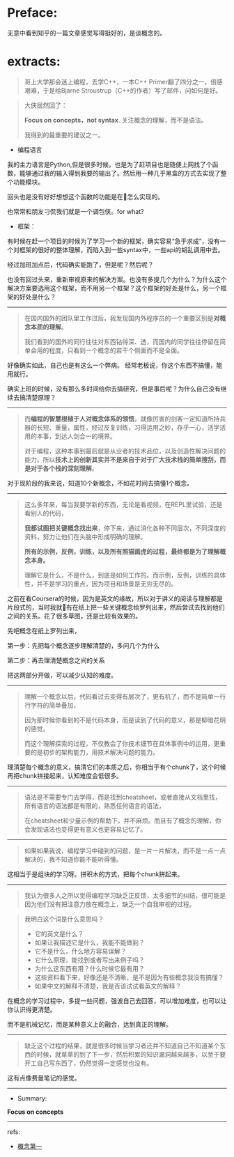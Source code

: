 
# Preface:

无意中看到知乎的一篇文章感觉写得挺好的，是谈概念的。


# extracts:


> 哥上大学那会迷上编程，去学C++，一本C++ Primer翻了四分之一，倍感艰难，于是给Bjarne Stroustrup（C++的作者）写了邮件，问如何是好。

> 大侠居然回了：
> 
> **Focus on concepts，not syntax**.
> 关注概念的理解，而不是语法。
> 
> 我得到的最重要的建议之一。

- 编程语言

我的主力语言是Python,但是很多时候，也是为了赶项目也是随便上网找了个函数，能够通过我的输入得到我要的输出了。然后用一种几乎黑盒的方式去实现了整个功能模块。

回头也是没有好好想想这个函数的功能是在怎么实现的。

也常常和朋友刁侃我们就是一个调包侠。for what?

- 框架：

有时候在赶一个项目的时候为了学习一个新的框架，确实容易“急于求成”，没有一个对框架的很好的整体理解，而陷入到一些syntax中，一些api的胡乱调用中去。

经过加班加点后，代码确实能跑了，但是呢？然后呢？

也没有回过头来，重新审视原来的解决方案。也没有多提几个为什么？为什么这个解决方案要选用这个框架，而不用另一个框架？这个框架的好处是什么，另一个框架的好处是什么？

---

> 在国内国外的团队里工作过后，我发现国内外程序员的一个重要区别是**对概念本质的理解**。
> 
> 我们看到的国外的同行往往对东西钻得深、透，而国内的同学往往停留在简单会用的程度，只看到一个概念的若干个侧面而不是全面。

好像确实如此，自己也是有这么一个弊病。
经常老板说，你这个东西不搞懂，能用就行。


确实上班的时候，没有那么多时间给你去搞研究，但是事后呢？为什么自己没有继续去搞清楚原理？


---

> 而**编程的智慧根植于人对概念体系的领悟**，就像厉害的剑客一定知道所持兵器的长短、重量，属性，经过反复训练，习得运用之妙，存乎一心，活学活用的本事，到达人剑合一的境界。
> 
> 对于编程，这种本事到最后就是从业者的技术品位，以及创造性解决问题的能力。所以**技术上的创新其实并不是来自于对于广大技术栈的简单搜刮，而是对于各个栈的深刻理解**。

对于现阶段的我来说，知道10个新概念，不如花时间去搞懂1个概念。

---

> 这么多年来，每当我要学新的东西，无论是看视频，在REPL里试验，还是看别人的代码，
> 
> **我都试图把关键概念找出来**，停下来，通过消化各种不同层次，不同深度的资料，努力让他们在头脑中形成明确的理解。
> 
> **所有的示例，反例，训练，以及所有照猫画虎的过程，最终都是为了理解概念本身。**
> 
> 理解它是什么，不是什么，到底是如何工作的。而示例，反例，训练的具体性，并不是学习的重点，因为项目和场景是无穷无尽的。

之前在看Coursera的时候，因为是英文的缘故，所以对于讲义的阅读与理解都是片段式的，当时我就有在纸上把一些关键概念给罗列出来，然后尝试去找到他们之间的关系。花了很多草图，还是比较有效果的。

先吧概念在纸上罗列出来，

第一步：先把每个概念逐步理解清楚的，多问几个为什么

第二步：再去理清楚概念之间的关系

把这两部分开做，可以减少认知的难度。

---

> 理解一个概念以后，代码看过去变得有层次了，更有机了，而不是简单一行行字符的简单叠加，
> 
> 因为那时候你看到的不是代码本身，而是读到了代码的意义，那是柳暗花明的感觉。
> 
> 而这个理解探索的过程，不仅教会了你技术细节在具体事例中的运用，更重要的是初步的架构能力，用技术解决问题的能力。

理清楚每个概念的意义，搞清它们的本质之后，你相当于有个chunk了，这个时候再把chunk拼接起来，认知难度会低很多。

---

> 语法是不需要专门去学得，而是找到cheatsheet，或者直接从文档里找，所有语言的语法都是有限的，熟悉任何语言的语法，
> 
> 在cheatsheet和少量示例的帮助下，并不麻烦。而且有了概念的理解，你会发现语法也变得更有意义也更容易记忆了。


---

> 如果如果我说，编程学习中碰到的问题，是一片一片解决，而不是一点一点解决的，我不知道你能不能听得懂。

这相当于是组块的学习呀。拼积木的方式，把每个chunk拼起来。

---

> 我认为很多人之所以觉得编程学习缺乏正反馈，太多细节的纠结，很可能是因为他们没有把注意力放在概念上，缺乏一个自我审视的过程。

> 我明白这个词是什么意思吗？
> - 它的英文是什么？
> - 如果让我描述它是什么，我能不能做到？
> - 它不是什么，什么地方容易误解？
> - 它什么原理，能找到或者写出来例子吗？
> - 为什么这东西有用？什么时候它最有用？
> - 这些资料看下来，好像还是不清晰，是不是因为有些概念我没有搞懂？
> - 如果中文的解释不清楚，我是否该试试看英文的解释？



在概念的学习过程中，多提一些问题，强波自己去回答，可以增加难度，也可以让你认识得更清楚。

而不是机械记忆，而是某种意义上的融合，达到真正的理解。

---

> 缺乏这个过程的结果，就是很多时候当学习者还并不知道自己不知道某个东西的时候，就草草的到了下一步，然后积累的知识漏洞越来越多，以至于要开工自己写东西了，仍然觉得一定感觉也没有。

这有点像费曼笔记的感觉。

---

- Summary:

**Focus on concepts**


---

refs:

- [概念第一](https://zhuanlan.zhihu.com/p/24023858)